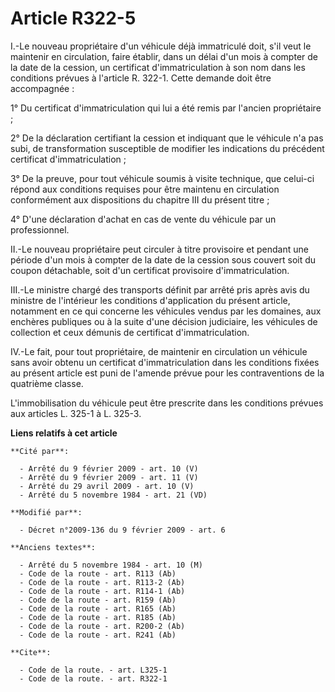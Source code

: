 # Article R322-5

I.-Le nouveau propriétaire d'un véhicule déjà immatriculé doit, s'il veut le maintenir en circulation, faire établir, dans un
délai d'un mois à compter de la date de la cession, un certificat d'immatriculation à son nom dans les conditions prévues à
l'article R. 322-1. Cette demande doit être accompagnée : 

1° Du certificat d'immatriculation qui lui a été remis par l'ancien propriétaire ; 

2° De la déclaration certifiant la cession et indiquant que le véhicule n'a pas subi, de transformation susceptible de
modifier les indications du précédent certificat d'immatriculation ; 

3° De la preuve, pour tout véhicule soumis à visite technique, que celui-ci répond aux conditions requises pour être maintenu
en circulation conformément aux dispositions du chapitre III du présent titre ; 

4° D'une déclaration d'achat en cas de vente du véhicule par un professionnel. 

II.-Le nouveau propriétaire peut circuler à titre provisoire et pendant une période d'un mois à compter de la date de la
cession sous couvert soit du coupon détachable, soit d'un certificat provisoire d'immatriculation. 

III.-Le ministre chargé des transports définit par arrêté pris après avis du ministre de l'intérieur les conditions
d'application du présent article, notamment en ce qui concerne les véhicules vendus par les domaines, aux enchères publiques
ou à la suite d'une décision judiciaire, les véhicules de collection et ceux démunis de certificat d'immatriculation. 

IV.-Le fait, pour tout propriétaire, de maintenir en circulation un véhicule sans avoir obtenu un certificat
d'immatriculation dans les conditions fixées au présent article est puni de l'amende prévue pour les contraventions de la
quatrième classe.

L'immobilisation du véhicule peut être prescrite dans les conditions prévues aux articles L. 325-1 à L. 325-3.

**Liens relatifs à cet article**

	**Cité par**:

	  - Arrêté du 9 février 2009 - art. 10 (V)
	  - Arrêté du 9 février 2009 - art. 11 (V)
	  - Arrêté du 29 avril 2009 - art. 10 (V)
	  - Arrêté du 5 novembre 1984 - art. 21 (VD)

	**Modifié par**:

	  - Décret n°2009-136 du 9 février 2009 - art. 6

	**Anciens textes**:

	  - Arrêté du 5 novembre 1984 - art. 10 (M)
	  - Code de la route - art. R113 (Ab)
	  - Code de la route - art. R113-2 (Ab)
	  - Code de la route - art. R114-1 (Ab)
	  - Code de la route - art. R159 (Ab)
	  - Code de la route - art. R165 (Ab)
	  - Code de la route - art. R185 (Ab)
	  - Code de la route - art. R200-2 (Ab)
	  - Code de la route - art. R241 (Ab)

	**Cite**:

	  - Code de la route. - art. L325-1
	  - Code de la route. - art. R322-1
